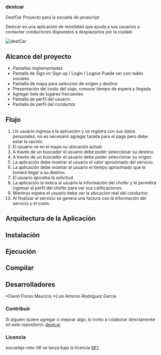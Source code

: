 ### destcar
DestCar Proyecto para la escuela de javascript

Destcar es una aplicación de movilidad que ayuda a sus usuarios a contactar conductores dispuestos a desplazarlos por la ciudad.

![destCar](https://raw.githubusercontent.com/luisrdz5/destcar/master/images/project.jpg)

## Alcance del proyecto
- Pantallas implementadas
- Pantalla de Sign in/ Sign up / Login / Logout Puede ser con redes sociales
- Pantalla de mapa para seleccion de origen y destino
- Presentación del costo del viaje, conocer tiempo de espera y llegada
- Agregar lista de lugares frecuentes
- Pantalla de perfil del usuario
- Pantalla de perfil del conductor

## Flujo
1. Un usuario ingresa a la aplicación y se registra con sus datos personales, no es necesario agregar tarjeta para el pago pero debe estar la opción.
2. El usuario ve en el mapa su ubicación actual.
3. A través de un buscador el usuario debe poder seleccionar su destino.
4. A través de un buscador el usuario debe poder seleccionar su origen.
5. La aplicación debe mostrar al usuario el valor aproximado del servicio.
6. La aplicación debe mostrar al usuario el tiempo aproximado que le tomará llegar a su destino.
7. El usuario aprueba la solicitud.
8. La aplicación le indica al usuario la información del chofer y le permitirá ingresar al perfil del chofer para  ver sus calificaciones.
9. Mientras espera el usuario debe ver la ubicación real del conductor.
10. Al finalizar el servicio se genera una factura con la información del servicio y el costo.


## Arquitectura de la Aplicación 

## Instalación

## Ejecución

## Compilar



## Desarrolladores
*David Flores Mauricio
*Luis Antonio Rodríguez García 

### Contribuir
Si alguien quiere agregar o mejorar algo, lo invito a colaborar directamente en este repositorio: 
[destcar](https://github.com/luisrdz5/destcar/)

### Licencia
escuelajs-reto-06 se lanza bajo la licencia [MIT](https://opensource.org/licenses/MIT).